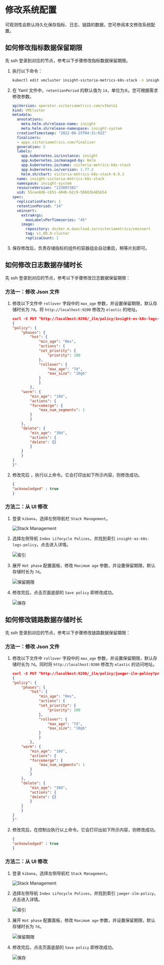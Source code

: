 # 修改系统配置

可观测性会默认持久化保存指标、日志、链路的数据，您可参阅本文修改系统配置。

## 如何修改指标数据保留期限

先 ssh 登录到对应的节点，参考以下步骤修改指标数据保留期限。

1. 执行以下命令：

    ```sh
    kubectl edit vmcluster insight-victoria-metrics-k8s-stack -n insight-system
    ```

2. 在 Yaml 文件中，`retentionPeriod` 的默认值为 `14`，单位为`天`。您可根据需求修改参数。

    ```Yaml
    apiVersion: operator.victoriametrics.com/v1beta1
    kind: VMCluster
    metadata:
      annotations:
        meta.helm.sh/release-name: insight
        meta.helm.sh/release-namespace: insight-system
      creationTimestamp: "2022-08-25T04:31:02Z"
      finalizers:
      - apps.victoriametrics.com/finalizer
      generation: 2
      labels:
        app.kubernetes.io/instance: insight
        app.kubernetes.io/managed-by: Helm
        app.kubernetes.io/name: victoria-metrics-k8s-stack
        app.kubernetes.io/version: 1.77.2
        helm.sh/chart: victoria-metrics-k8s-stack-0.9.3
      name: insight-victoria-metrics-k8s-stack
      namespace: insight-system
      resourceVersion: "123007381"
      uid: 55cee8d6-c651-404b-b2c9-50603b405b54
    spec:
      replicationFactor: 1
      retentionPeriod: "14"
      vminsert:
        extraArgs:
          maxLabelsPerTimeseries: "45"
        image:
          repository: docker.m.daocloud.io/victoriametrics/vminsert
          tag: v1.80.0-cluster
          replicaCount: 1
    ```

3. 保存修改后，负责存储指标的组件的容器组会自动重启，稍等片刻即可。

## 如何修改日志数据存储时长

先 ssh 登录到对应的节点，参考以下步骤修改日志数据保留期限：

### 方法一：修改 Json 文件

1. 修改以下文件中 `rollover` 字段中的 `max_age` 参数，并设置保留期限，默认存储时长为 `7d`。将 `http://localhost:9200` 修改为 `elastic` 的地址。

    ```json
    curl -X PUT "http://localhost:9200/_ilm/policy/insight-es-k8s-logs-policy?pretty" -H 'Content-Type: application/json' -d'
    {
    "policy": {
        "phases": {
            "hot": {
                "min_age": "0ms",
                "actions": {
                "set_priority": {
                    "priority": 100
                },
                "rollover": {
                    "max_age": "7d",
                    "max_size": "10gb"
                }
                }
            }, 
        "warm": {
            "min_age": "10d",
            "actions": {
            "forcemerge": {
                "max_num_segments": 1
            }
            }
        },
        "delete": {
            "min_age": "30d",
            "actions": {
            "delete": {}
            }
        }
        }
    }
    }'
    ```

2. 修改完后 ，执行以上命令。它会打印出如下所示内容，则修改成功。

    ```json
    {
    "acknowledged" : true
    }
    ```

### 方法二：从 UI 修改

1. 登录 `kibana`，选择左侧导航栏 `Stack Management`。

    ![Stack Management](../../images/logsys01.png)

2. 选择左侧导航 `Index Lifecycle Polices`，并找到索引 `insight-es-k8s-logs-policy`，点击进入详情。

    ![索引](../../images/logsys02.png)

3. 展开 `Hot phase` 配置面板，修改 `Maximum age` 参数，并设置保留期限，默认存储时长为 `7d`。

    ![保留期限](../../images/logsys03.png)

4. 修改完后，点击页面底部的 `Save policy` 即修改成功。

    ![保存](../../images/logsys04.png)

## 如何修改链路数据存储时长

先 ssh 登录到对应的节点，参考以下步骤修改链路数据保留期限：

### 方法一：修改 Json 文件

1. 修改以下文件中 `rollover` 字段中的 `max_age` 参数，并设置保留期限，默认存储时长为 `7d`。同时将 `http://localhost:9200` 修改为 `elastic` 的访问地址。

    ```json
    curl -X PUT "http://localhost:9200/_ilm/policy/jaeger-ilm-policy?pretty" -H 'Content-Type: application/json' -d'
    {
    "policy": {
        "phases": {
            "hot": {
                "min_age": "0ms",
                "actions": {
                "set_priority": {
                    "priority": 100
                },
                "rollover": {
                    "max_age": "7d",
                    "max_size": "10gb"
                }
                }
            }, 
        "warm": {
            "min_age": "10d",
            "actions": {
            "forcemerge": {
                "max_num_segments": 1
            }
            }
        },
        "delete": {
            "min_age": "30d",
            "actions": {
            "delete": {}
            }
        }
        }
    }
    }'
    ```

2. 修改完后，在控制台执行以上命令。它会打印出如下所示内容，则修改成功。

    ```json
    {
    "acknowledged" : true
    }
    ```

### 方法二：从 UI 修改

1. 登录 `kibana`，选择左侧导航栏 `Stack Management`。

    ![Stack Management](../../images/logsys01.png)

2. 选择左侧导航 `Index Lifecycle Polices`，并找到索引 `jaeger-ilm-policy`，点击进入详情。

    ![索引](../../images/trace02.png)

3. 展开 `Hot phase` 配置面板，修改 `Maximum age` 参数，并设置保留期限，默认存储时长为 `7d`。

    ![保留期限](../../images/trace03.png)

4. 修改完后，点击页面底部的 `Save policy` 即修改成功。

    ![保存](../../images/trace04.png)
